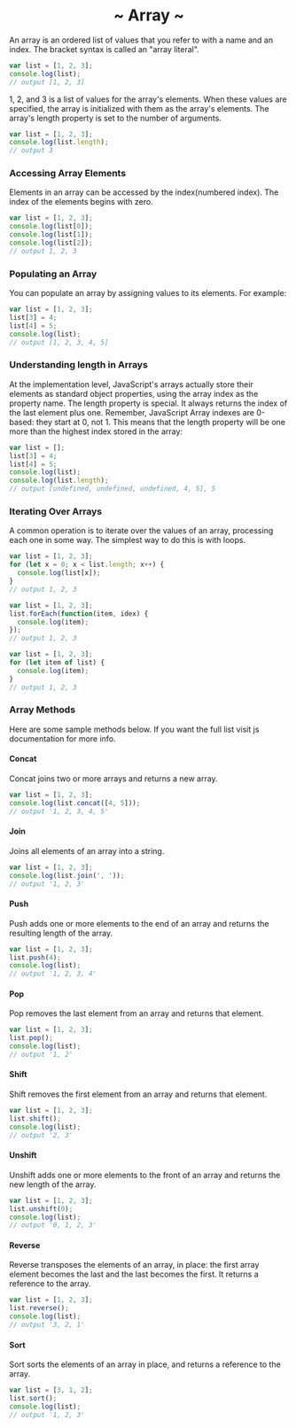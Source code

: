 <h1 align='center'>~ Array ~</h1>

<p>An array is an ordered list of values that you refer to with a name and an index. The bracket syntax is called an "array literal".</p>

```javascript
var list = [1, 2, 3];
console.log(list);
// output [1, 2, 3]
```

<p>1, 2, and 3 is a list of values for the array's elements. When these values are specified, the array is initialized with them as the array's elements. The array's length property is set to the number of arguments.</p>

```javascript
var list = [1, 2, 3];
console.log(list.length);
// output 3
```

<h3>Accessing Array Elements</h3>

<p>Elements in an array can be accessed by the index(numbered index). The index of the elements begins with zero.</p>

```javascript
var list = [1, 2, 3];
console.log(list[0]);
console.log(list[1]);
console.log(list[2]);
// output 1, 2, 3
```

<h3>Populating an Array</h3>

<p>You can populate an array by assigning values to its elements. For example:</p>

```javascript
var list = [1, 2, 3];
list[3] = 4;
list[4] = 5;
console.log(list);
// output [1, 2, 3, 4, 5]
```

<h3>Understanding length in Arrays</h3>

<p>At the implementation level, JavaScript's arrays actually store their elements as standard object properties, using the array index as the property name. The length property is special. It always returns the index of the last element plus one. Remember, JavaScript Array indexes are 0-based: they start at 0, not 1. This means that the length property will be one more than the highest index stored in the array:</p>

```javascript
var list = [];
list[3] = 4;
list[4] = 5;
console.log(list);
console.log(list.length);
// output [undefined, undefined, undefined, 4, 5], 5
```

<h3>Iterating Over Arrays</h3>

<p>A common operation is to iterate over the values of an array, processing each one in some way. The simplest way to do this is with loops.</p>

```javascript
var list = [1, 2, 3];
for (let x = 0; x < list.length; x++) {
  console.log(list[x]);
}
// output 1, 2, 3
```

```javascript
var list = [1, 2, 3];
list.forEach(function(item, idex) {
  console.log(item);
});
// output 1, 2, 3
```

```javascript
var list = [1, 2, 3];
for (let item of list) {
  console.log(item);
}
// output 1, 2, 3
```

<h3>Array Methods</h3>

<p>Here are some sample methods below. If you want the full list visit js documentation for more info.</p>

<h4>Concat</h4>
<p>Concat joins two or more arrays and returns a new array.</p>

```javascript
var list = [1, 2, 3];
console.log(list.concat([4, 5]));
// output '1, 2, 3, 4, 5'
```

<h4>Join</h4>
<p>Joins all elements of an array into a string.</p>

```javascript
var list = [1, 2, 3];
console.log(list.join(', '));
// output '1, 2, 3'
```

<h4>Push</h4>
<p>Push adds one or more elements to the end of an array and returns the resulting length of the array.</p>

```javascript
var list = [1, 2, 3];
list.push(4);
console.log(list);
// output '1, 2, 3, 4'
```

<h4>Pop</h4>
<p>Pop removes the last element from an array and returns that element.</p>

```javascript
var list = [1, 2, 3];
list.pop();
console.log(list);
// output '1, 2'
```

<h4>Shift</h4>
<p>Shift removes the first element from an array and returns that element.</p>

```javascript
var list = [1, 2, 3];
list.shift();
console.log(list);
// output '2, 3'
```

<h4>Unshift</h4>
<p>Unshift adds one or more elements to the front of an array and returns the new length of the array.</p>

```javascript
var list = [1, 2, 3];
list.unshift(0);
console.log(list);
// output '0, 1, 2, 3'
```

<h4>Reverse</h4>
<p>Reverse transposes the elements of an array, in place: the first array element becomes the last and the last becomes the first. It returns a reference to the array.</p>

```javascript
var list = [1, 2, 3];
list.reverse();
console.log(list);
// output '3, 2, 1'
```

<h4>Sort</h4>
<p>Sort sorts the elements of an array in place, and returns a reference to the array.</p>

```javascript
var list = [3, 1, 2];
list.sort();
console.log(list);
// output '1, 2, 3'
```
